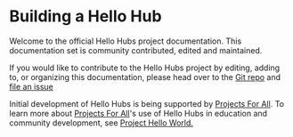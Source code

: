 # Building a Hello Hub



Welcome to the official Hello Hubs project documentation. This documentation set is community contributed, edited and maintained.

If you would like to contribute to the Hello Hubs project by editing, adding to, or organizing this documentation, please head over to the [Git repo](https://github.com/hellohubs/documentation) and [file an issue](https://github.com/hellohubs/documentation/issues)

Initial development of Hello Hubs is being supported by [Projects For All](http://projectsforall.org/). To learn more about [Projects For All](http://projectsforall.org/)'s use of Hello Hubs in education and community development, see [Project Hello World.](http://projectsforall.org/blog/project/project-hello-world/)